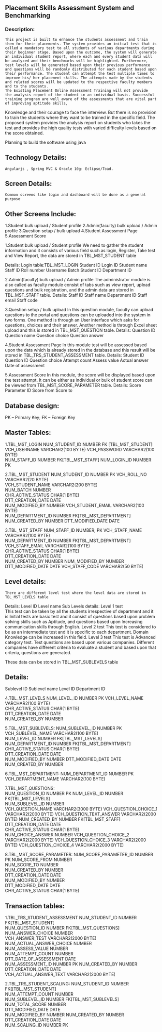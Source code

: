 ## Placement Skills Assessment System and Benchmarking
### Description:
	This project is built to enhance the students assessment and train them for their placements. The system provides an initial test that is called a mandatory test to all students of various departments during their beginner stage. Based upon the outcome, the system will generate  an individual student report, where each and every student data will be analyzed and their benchmarks will be highlighted. Furthermore, test levels will be generated based upon their previous performance and questions will be randomly distributed for each student based upon their performance. The student can attempt the test multiple times to improve his/ her placement skills. The attempts made by the students and related scores will be updated to the respective faculty members and to the students.
	The Existing Placement Online Assessment Training will not provide  the analysis report of the student in an individual basis. Successful training program are well aware of the assessments that are vital part of improving aptitude skills,
Knowledge and their courage to face the interview. But there is no provision to train the students where they want to be trained in the specific field. 
  	The proposed system provides the analysis report on students who takes the test and provides the high quality tests with varied difficulty levels based on the score obtained.

Planning to build the software using java

## Technology Details:
	Angularjs , Spring MVC & Oracle 10g: Eclipse/Toad.
## Screen Details:
	Common screens like login and dashboard will be done as a general purpose
## Other Screens Include:

1.Student bulk upload / Student profile
2.Admin(faculty) bulk upload / Admin profile
3.Question setup / bulk upload
4.Student Assessment Page
5.Assessment Score

1.Student bulk upload / Student profile
	We need to gather the student information and it consists of various field such as login, Register, Take test and View Report, the data are stored in TBL_MST_STUDENT table


Details:    						Login table:TBL_MST_LOGIN
Student ID						Login ID
Student name						Staff ID
Roll number						Username
Batch 							Student ID
Department ID

2.Admin(faculty) bulk upload / Admin profile
	The administrator module is also called as faculty module consist of tabs such as view report, upload questions and bulk registration, and the admin data are stored in TBL_MST_STAFF table.
Details:
Staff ID
Staff name
Department ID
Staff email
Staff code

3.Question setup / bulk upload
	In this question module, faculty can upload questions to the portal and questions can be uploaded into the system in two forms. One method is through an User interface which asks for questions, choices and their answer. Another method is through Excel sheet upload and this is stored in TBL_MST_QUESTION table.
Details:
Question ID
Question name
Question choice
Question answer

4.Student Assessment Page
	In this module test will be assessed based upon the data which is already stored in the database and this result will be stored in TBL_TRS_STUDENT_ASSESSMENT table.
Details:
Student ID
Question ID
Question choice
Attempt count
Assess value
Actual answer
Date of assessment

5.Assessment Score
	In this module, the score will be displayed based upon the test attempt. It can be either as individual or bulk of student score can be viewed from TBL_MST_SCORE_PARAMETER table.
Details:
Score Parameter ID
Score from
Score to

## Database design:
PK – Primary Key; FK – Foreign Key

## Master Tables:
1.TBL_MST_LOGIN
NUM_STUDENT_ID       NUMBER                                        FK [TBL_MST_STUDENT]                   
VCH_USERNAME          VARCHAR2(100 BYTE)
  	VCH_PASSWORD    	VARCHAR2(100 BYTE)           
  	NUM_STAFF_ID    	NUMBER                                        FK[TBL_MST_STAFF]
  	NUM_LOGIN_ID    	NUMBER		              PK

2.TBL_MST_STUDENT
	NUM_STUDENT_ID    	               NUMBER			  PK
  	VCH_ROLL_NO        	 	VARCHAR2(20 BYTE)          
  	VCH_STUDENT_NAME      	 VARCHAR2(200 BYTE)         
  	NUM_BATCH         		 NUMBER                  
  	CHR_ACTIVE_STATUS  	 CHAR(1 BYTE)              
  	DTT_CREATION_DATE  	 DATE                      
  	NUM_MODIFIED_BY   	 	NUMBER
  	VCH_STUDENT_EMAIL 	 VARCHAR2(100 BYTE)         
  	NUM_DEPARTMENT_ID 	 NUMBER     	                             FK[TBL_MST_DEPARTMENT]
  	NUM_CREATED_BY     		 NUMBER
  	DTT_MODIFIED_DATE  	 DATE 

3.TBL_MST_STAFF
	NUM_STAFF_ID       	     NUMBER,			       PK
 	VCH_STAFF_NAME            VARCHAR2(100 BYTE)         
  	NUM_DEPARTMENT_ID    NUMBER                                           FK[TBL_MST_DEPARTMENT]
  	VCH_STAFF_EMAIL           VARCHAR2(100 BYTE)         
  	CHR_ACTIVE_STATUS       CHAR(1 BYTE)               
  	DTT_CREATION_DATE       DATE                       
 	 NUM_CREATED_BY           NUMBER
  	NUM_MODIFIED_BY          NUMBER
  	DTT_MODIFIED_DATE       DATE
  	VCH_STAFF_CODE              VARCHAR2(50 BYTE)

## Level details:
	There are different level test where the level data are stored in TBL_MST_LEVELS table
Details:
Level ID
Level name
Sub Levels details:
Level 1 test  
This test can be taken by all the students irrespective of department and it is Initial 
tests are basic test and it consist of questions based upon problem solving skills such as Aptitude, and questions based upon Increasing communication skills through English.
	Level 2 test
		This test is considered to be as an intermediate test and it is specific to each                department. Domain Knowledge can be increased in this field.
	Level 3 test
		 This test is Advanced category test. Test questions are based upon various companies. Different companies have different criteria to evaluate a student and based upon that criteria, questions are generated.  

These data can be stored in TBL_MST_SUBLEVELS table


## Details:
Sublevel ID
Sublevel name
Level ID
Department ID

4.TBL_MST_LEVELS
	NUM_LEVEL_ID       		NUMBER			PK
  	VCH_LEVEL_NAME           	VARCHAR2(100 BYTE)         
  	CHR_ACTIVE_STATUS  	CHAR(1 BYTE)              
  	DTT_CREATION_DATE  	DATE                      
 	 NUM_CREATED_BY    	 	NUMBER

5.TBL_MST_SUBLEVELS:
	NUM_SUBLEVEL_ID   	      NUMBER			PK
  	VCH_SUBLEVEL_NAME    VARCHAR2(100 BYTE)            
  	NUM_LEVEL_ID                   NUMBER 			FK[TBL_MST_LEVELS]                  
  	NUM_DEPARTMENT_ID     NUMBER                                   FK[TBL_MST_DEPARTMENT]     
  	CHR_ACTIVE_STATUS       CHAR(1 BYTE)        
  	DTT_CREATION_DATE       DATE                
  	NUM_MODIFIED_BY          NUMBER
  	DTT_MODIFIED_DATE       DATE                       
  	NUM_CREATED_BY            NUMBER

6.TBL_MST_DEPARTMENT:
	NUM_DEPARTMENT_ID   	     NUMBER			PK
  	VCH_DEPARTMENT_NAME  	     VARCHAR2(100 BYTE) 

7.TBL_MST_QUESTIONS:   
  NUM_QUESTION_ID           	        NUMBER		           PK
  NUM_LEVEL_ID                                  NUMBER 	                          FK[TBL_MST_LEVELS]             
  NUM_SUBLEVEL_ID           	        NUMBER              
  VCH_QUESTION_NAME                   VARCHAR2(3000 BYTE) 
  VCH_QUESTION_CHOICE_1            VARCHAR2(2000 BYTE) 
  VCH_QUESTION_TEXT_ANSWER  VARCHAR2(2000 BYTE) 
  NUM_CREATED_BY                           NUMBER                             FK[TBL_MST_STAFF]
  DTT_CREATION_DATE                      DATE                
  CHR_ACTIVE_STATUS                      CHAR(1 BYTE)        
  NUM_CHOICE_ANSWER                   NUMBER
  VCH_QUESTION_CHOICE_2             VARCHAR2(2000 BYTE) 
  VCH_QUESTION_CHOICE_3             VARCHAR2(2000 BYTE) 
  VCH_QUESTION_CHOICE_4             VARCHAR2(2000 BYTE) 


8.TBL_MST_SCORE_PARAMETER:
	 NUM_SCORE_PARAMETER_ID 	 NUMBER	PK
 	 NUM_SCORE_FROM          		NUMBER           
 	 NUM_SCORE_TO            		NUMBER        
  	 NUM_CREATED_BY          		NUMBER               
  	 DTT_CREATION_DATE      		DATE             
  	 NUM_MODIFIED_BY         		NUMBER               
  	 DTT_MODIFIED_DATE       		DATE                 
  	 CHR_ACTIVE_STATUS       		CHAR(1 BYTE)      



## Transaction tables: 
1.TBL_TRS_STUDENT_ASSESSMENT
 	NUM_STUDENT_ID           	 	NUMBER	               FK[TBL_MST_STUDENT]             
  	NUM_QUESTION_ID            		NUMBER                           FK[TBL_MST_QUESTIONS]       
  	NUM_ANSWER_CHOICE         		NUMBER           
  	VCH_ANSWER_TEST           		VARCHAR2(2000 BYTE) 
  	NUM_ACTUAL_ANSWER_CHOICE  	NUMBER              
  	NUM_ASSESS_VALUE          		NUMBER             
  	NUM_ATTEMPT_COUNT        		 NUMBER           
  	DTT_DATE_OF_ASSESSMENT    	DATE                         
  	NUM_ASSESSMENT_ID        		 NUMBER			PK
  	NUM_CREATED_BY            		NUMBER
  	DTT_CREATION_DATE         		DATE                
  	VCH_ACTUAL_ANSWER_TEXT    	VARCHAR2(2000 BYTE)

2.TBL_TRS_STUDENT_SCALING:
	NUM_STUDENT_ID     		NUMBER	             FK[[TBL_MST_STUDENT]                  
  	NUM_ATTEMPT_COUNT  	NUMBER                     
  	NUM_SUBLEVEL_ID    		NUMBER	             FK[TBL_MST_SUBLEVELS]                     
  	NUM_TOTAL_SCORE    	NUMBER                  
  	DTT_MODIFIED_DATE  	DATE                       
  	NUM_MODIFIED_BY    		NUMBER
  	NUM_CREATED_BY     		NUMBER
  	DTT_CREATION_DATE  	DATE                       
  	NUM_SCALING_ID     		NUMBER		PK




  







		









